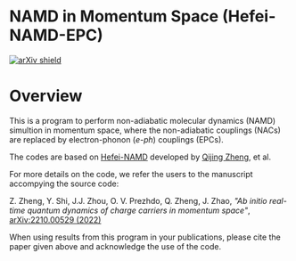 
# NAMD in Momentum Space (Hefei-NAMD-EPC)

[![arXiv shield](https://img.shields.io/badge/arXiv-2210.00529-red.svg?style=flat)](https://doi.org/10.48550/arXiv.2210.00529)

# Overview

This is a program to perform non-adiabatic molecular dynamics (NAMD) simultion
in momentum space, where the non-adiabatic couplings (NACs) are replaced by
electron-phonon (*e-ph*) couplings (EPCs).

The codes are based on [Hefei-NAMD](https://github.com/QijingZheng/Hefei-NAMD)
developed by [Qijing Zheng](http://staff.ustc.edu.cn/~zqj), et al.


For more details on the code, we refer the users to the manuscript accompying
the source code:

Z. Zheng, Y. Shi, J.J. Zhou, O. V. Prezhdo, Q. Zheng, J. Zhao, *"Ab initio
real-time quantum dynamics of charge carriers in momentum space"*,
[arXiv:2210.00529 (2022)](https://doi.org/10.48550/arXiv.2210.00529)

When using results from this program in your publications, please cite the
paper given above and acknowledge the use of the code.
